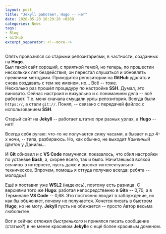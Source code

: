 ```yaml
---
layout: post  
title: "Jekyll работает, Hugo -- нет"  
date: 2020-05-20 16:29:20 +0200
categories: News
tags: 
- Blog
- GitHub
excerpt_separator: <!--more-->
---
```


Опять провозился со старыми репозитариями, в частности, созданных на **Hugo**.  
Был такой сайт хороший, с приятной темой, но теперь, по прошестии нескольких лет бездействия, он перестал слушаться и обновлять прежними методами. Приходится репозитории на **GitHub** удалять и снова создавать с тем же именем, но... Всё -- тоже.  
Несколько раз прошёл процедуру по настройке **SSH**. Думал, это виновато. Сейчас настроил и визуально и с пониманием дела -- всё работает. Т.е. меня сначала смущали урлы репозитория. Всегда были `https://`, а стали `git://`. Понял, -- связано с передачей файлос с использованием **SSH**.  
<!--more-->
Старый сайт на **Jekyll** -- работает штатно при разных урлах, а **Hugo** -- нет!  

Всегда себя ругаю: что-то не получается сижу часами, а бывает и до 4-х ночи, -- типа, разбираюсь.  Но, как обычно, не выходит *Каменный Цветок* у Данилы...  

И **Git** обновил и с **VS Code** помучился: показалось, что сбил настройки по устанвке **Bash**, а, скорее всего, так и было. Начитаешься всякой всячины в интернете, пусть даже и высоко-интелектуально-техническое. Впрочем, помощь я оттуда получаю всегда: ребята -- молодцы!  

Ещё я поставил уже **WSL2** (надеюсь), поэтому есть разница. С версиями того же **Hugo**: работая непосредственно в **Git**e -- 0,70, а в Терминале **VS Code** -- 0,68. Это постоянно вводит в заблуждение, но как бы объясняет, почему не получается.  Хочется писать в быстром **Hugo**, но не могу. **Jekyll** пусть не обижается -- просто Автор весьма любопытен.

Вот и сейчас отложил *быстренького* и принялся писать сообщение (статью?) в не менее красивом **Jekyll**e с ещё более красивым доменом.  
